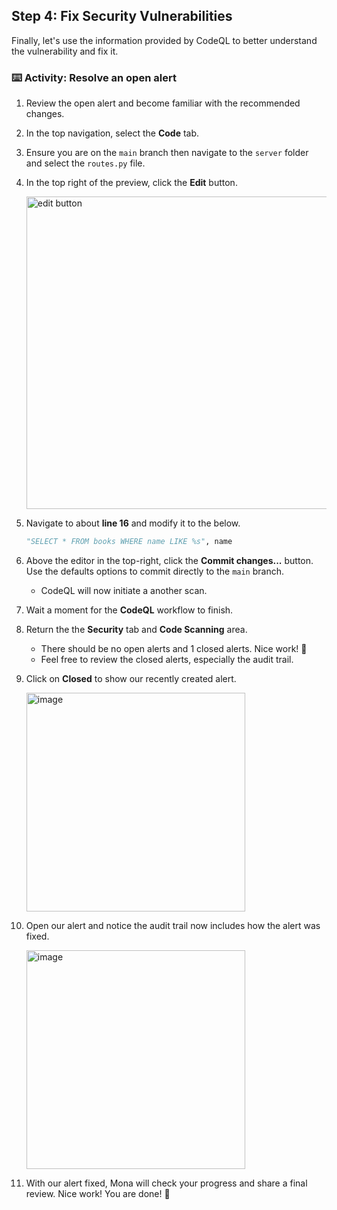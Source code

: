 ## Step 4: Fix Security Vulnerabilities

Finally, let's use the information provided by CodeQL to better understand the vulnerability and fix it.

### ⌨️ Activity: Resolve an open alert

1. Review the open alert and become familiar with the recommended changes.

1. In the top navigation, select the **Code** tab.

1. Ensure you are on the `main` branch then navigate to the `server` folder and select the `routes.py` file.

1. In the top right of the preview, click the **Edit** button.

   <img width="500" alt="edit button" src="https://github.com/user-attachments/assets/19462cc5-a360-4dae-a97b-ecfd571aa403"/>

1. Navigate to about **line 16** and modify it to the below.

   ```py
   "SELECT * FROM books WHERE name LIKE %s", name
   ```

1. Above the editor in the top-right, click the **Commit changes...** button. Use the defaults options to commit directly to the `main` branch.

   - CodeQL will now initiate a another scan.

1. Wait a moment for the **CodeQL** workflow to finish.

1. Return the the **Security** tab and **Code Scanning** area.

   - There should be no open alerts and 1 closed alerts. Nice work! 🎉
   - Feel free to review the closed alerts, especially the audit trail.

1. Click on **Closed** to show our recently created alert.

   <img width="350" alt="image" src="https://github.com/user-attachments/assets/75656267-cd80-47de-82cb-fd50e423f992" />

1. Open our alert and notice the audit trail now includes how the alert was fixed.

   <img width="350" alt="image" src="https://github.com/user-attachments/assets/316e25cb-e8ce-402d-aba8-7cbba9cb0753" />

1. With our alert fixed, Mona will check your progress and share a final review. Nice work! You are done! 🥳

